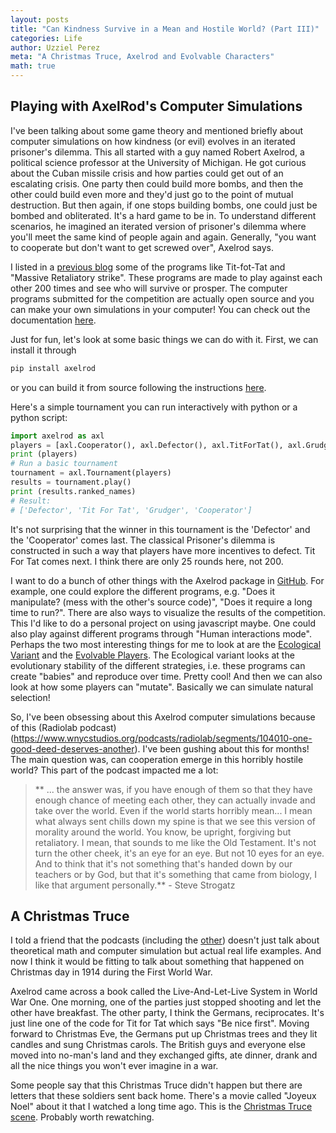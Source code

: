 ```yaml
---
layout: posts
title: "Can Kindness Survive in a Mean and Hostile World? (Part III)"
categories: Life
author: Uzziel Perez
meta: "A Christmas Truce, Axelrod and Evolvable Characters"
math: true
---
```


## Playing with AxelRod's Computer Simulations

I've been talking about some game theory and mentioned briefly about computer simulations on how kindness (or evil) evolves in an iterated prisoner's dilemma. This all started with a guy named Robert Axelrod, a political science professor at the University of Michigan. He got curious about the Cuban missile crisis and how parties could get out of an escalating crisis. One party then could build more bombs, and then the other could build even more and they'd just go to the point of mutual destruction. But then again, if one stops building bombs, one could just be bombed and obliterated. It's a hard game to be in. To understand different scenarios, he imagined an iterated version of prisoner's dilemma where you'll meet the same kind of people again and again. Generally, "you want to cooperate but don't want to get screwed over", Axelrod says.

I listed in a [previous blog](https://uzzielperez.github.io/life/2019/12/03/Can-kindness-survive-in-a-mean-and-hostile-world-p1.html) some of the programs like Tit-fot-Tat and "Massive Retaliatory strike". These programs are made to play against each other 200 times and see who will survive or prosper. The computer programs submitted for the competition are actually open source and you can make your own simulations in your computer! You can check out the documentation [here](https://axelrod.readthedocs.io/en/stable/).

Just for fun, let's look at some basic things we can do with it. First, we can install it through

```bash
pip install axelrod
```
or you can build it from source following the instructions [here](https://axelrod.readthedocs.io/en/stable/tutorials/getting_started/installation.html).

Here's a simple tournament you can run interactively with python or a python script:

```python
import axelrod as axl
players = [axl.Cooperator(), axl.Defector(), axl.TitForTat(), axl.Grudger()]
print (players)
# Run a basic tournament
tournament = axl.Tournament(players)
results = tournament.play()
print (results.ranked_names)
# Result:
# ['Defector', 'Tit For Tat', 'Grudger', 'Cooperator']
```

It's not surprising that the winner in this tournament is the 'Defector' and the 'Cooperator' comes last. The classical Prisoner's dilemma is constructed in such a way that players have more incentives to defect. Tit For Tat comes next. I think there are only 25 rounds here, not 200.

I want to do a bunch of other things with the Axelrod package in [GitHub](https://github.com/uzzielperez/Axelrod). For example, one could explore the different programs, e.g. "Does it manipulate? (mess with the other's source code)", "Does it require a long time to run?". There are also ways to visualize the results of the competition. This I'd like to do a personal project on using javascript maybe. One could also play against different programs through "Human interactions mode". Perhaps the two most interesting things for me to look at are the [Ecological Variant](https://axelrod.readthedocs.io/en/stable/tutorials/further_topics/ecological_variant.html) and the [Evolvable Players](https://axelrod.readthedocs.io/en/stable/tutorials/further_topics/evolvable_players.html). The Ecological variant looks at the evolutionary stability of the different strategies, i.e. these programs can create "babies" and reproduce over time. Pretty cool! And then we can also look at how some players can "mutate". Basically we can simulate natural selection!

So, I've been obsessing about this Axelrod computer simulations because of this (Radiolab podcast)(https://www.wnycstudios.org/podcasts/radiolab/segments/104010-one-good-deed-deserves-another). I've been gushing about this for months! The main question was, can cooperation emerge in this horribly hostile world? This part of the podcast impacted me a lot:

> ** ... the answer was, if you have enough of them so that they have enough chance of meeting each other, they can actually invade and take over the world. Even if the world starts horribly mean... I mean what always sent chills down my spine is that we see this version of morality around the world. You know, be upright, forgiving but retaliatory. I mean, that sounds to me like the Old Testament. It's not turn the other cheek, it's an eye for an eye. But not 10 eyes for an eye. And to think that it's not something that's handed down by our teachers or by God, but that it's something that came from biology, I like that argument personally.** - Steve Strogatz

## A Christmas Truce

I told a friend that the podcasts (including the [other](https://www.wnycstudios.org/podcasts/radiolab/episodes/whats-left-when-youre-right)) doesn't just talk about theoretical math and computer simulation but actual real life examples. And now I think it would be fitting to talk about something that happened on Christmas day in 1914 during the First World War.

Axelrod came across a book called the Live-And-Let-Live System in World War One. One morning, one of the parties just stopped shooting and let the other have breakfast. The other party, I think the Germans, reciprocates. It's just line one of the code for Tit for Tat which says "Be nice first". Moving forward to Christmas Eve, the Germans put up Christmas trees and they lit candles and sung Christmas carols. The British guys and everyone else moved into no-man's land and they exchanged gifts, ate dinner, drank and all the nice things you won't ever imagine in a war.

Some people say that this Christmas Truce didn't happen but there are letters that these soldiers sent back home. There's a movie called "Joyeux Noel" about it that I watched a long time ago. This is the [Christmas Truce scene](https://www.youtube.com/watch?v=hOhrT_li6u8). Probably worth rewatching. 
